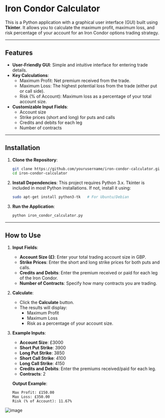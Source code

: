 # Iron Condor Calculator

This is a Python application with a graphical user interface (GUI) built using **Tkinter**. It allows you to calculate the maximum profit, maximum loss, and risk percentage of your account for an Iron Condor options trading strategy.

---

## Features

- **User-Friendly GUI**: Simple and intuitive interface for entering trade details.
- **Key Calculations**:
  - Maximum Profit: Net premium received from the trade.
  - Maximum Loss: The highest potential loss from the trade (either put or call side).
  - Risk (% of Account): Maximum loss as a percentage of your total account size.
- **Customizable Input Fields**:
  - Account size
  - Strike prices (short and long) for puts and calls
  - Credits and debits for each leg
  - Number of contracts

---

## Installation

1. **Clone the Repository**:
   ```bash
   git clone https://github.com/yourusername/iron-condor-calculator.git
   cd iron-condor-calculator
   ```

2. **Install Dependencies**:
   This project requires Python 3.x. Tkinter is included in most Python installations. If not, install it using:
   ```bash
   sudo apt-get install python3-tk   # For Ubuntu/Debian
   ```

3. **Run the Application**:
   ```bash
   python iron_condor_calculator.py
   ```

---

## How to Use

1. **Input Fields**:
   - **Account Size (£)**: Enter your total trading account size in GBP.
   - **Strike Prices**: Enter the short and long strike prices for both puts and calls.
   - **Credits and Debits**: Enter the premium received or paid for each leg of the Iron Condor.
   - **Number of Contracts**: Specify how many contracts you are trading.

2. **Calculate**:
   - Click the **Calculate** button.
   - The results will display:
     - Maximum Profit
     - Maximum Loss
     - Risk as a percentage of your account size.

3. **Example Inputs**:
   - **Account Size**: £3000
   - **Short Put Strike**: 3900
   - **Long Put Strike**: 3850
   - **Short Call Strike**: 4100
   - **Long Call Strike**: 4150
   - **Credits and Debits**: Enter the premiums received/paid for each leg.
   - **Contracts**: 2

   **Output Example**:
   ```
   Max Profit: £150.00
   Max Loss: £350.00
   Risk (% of Account): 11.67%
   ```
![image](https://github.com/user-attachments/assets/23d4bb21-6e65-4cda-922b-8b72348fa8f2)


